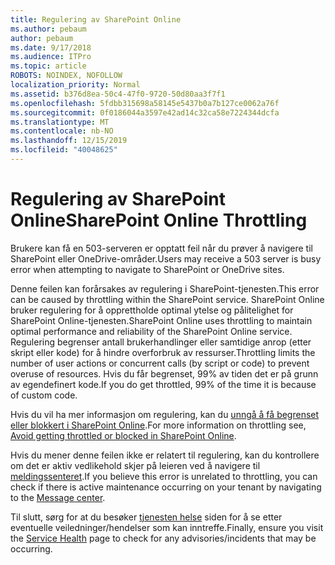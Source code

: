 ```yaml
---
title: Regulering av SharePoint Online
ms.author: pebaum
author: pebaum
ms.date: 9/17/2018
ms.audience: ITPro
ms.topic: article
ROBOTS: NOINDEX, NOFOLLOW
localization_priority: Normal
ms.assetid: b376d8ea-50c4-47f0-9720-50d80aa3f7f1
ms.openlocfilehash: 5fdbb315698a58145e5437b0a7b127ce0062a76f
ms.sourcegitcommit: 0f0186044a3597e42ad14c32ca58e7224344dcfa
ms.translationtype: MT
ms.contentlocale: nb-NO
ms.lasthandoff: 12/15/2019
ms.locfileid: "40048625"
---
```

# <a name="sharepoint-online-throttling"></a><span data-ttu-id="0290c-102">Regulering av SharePoint Online</span><span class="sxs-lookup"><span data-stu-id="0290c-102">SharePoint Online Throttling</span></span>

<span data-ttu-id="0290c-103">Brukere kan få en 503-serveren er opptatt feil når du prøver å navigere til SharePoint eller OneDrive-områder.</span><span class="sxs-lookup"><span data-stu-id="0290c-103">Users may receive a 503 server is busy error when attempting to navigate to SharePoint or OneDrive sites.</span></span> 

<span data-ttu-id="0290c-104">Denne feilen kan forårsakes av regulering i SharePoint-tjenesten.</span><span class="sxs-lookup"><span data-stu-id="0290c-104">This error can be caused by throttling within the SharePoint service.</span></span> <span data-ttu-id="0290c-105">SharePoint Online bruker regulering for å opprettholde optimal ytelse og pålitelighet for SharePoint Online-tjenesten.</span><span class="sxs-lookup"><span data-stu-id="0290c-105">SharePoint Online uses throttling to maintain optimal performance and reliability of the SharePoint Online service.</span></span> <span data-ttu-id="0290c-106">Regulering begrenser antall brukerhandlinger eller samtidige anrop (etter skript eller kode) for å hindre overforbruk av ressurser.</span><span class="sxs-lookup"><span data-stu-id="0290c-106">Throttling limits the number of user actions or concurrent calls (by script or code) to prevent overuse of resources.</span></span> <span data-ttu-id="0290c-107">Hvis du får begrenset, 99% av tiden det er på grunn av egendefinert kode.</span><span class="sxs-lookup"><span data-stu-id="0290c-107">If you do get throttled, 99% of the time it is because of custom code.</span></span>

<span data-ttu-id="0290c-108">Hvis du vil ha mer informasjon om regulering, kan du [unngå å få begrenset eller blokkert i SharePoint Online](https://docs.microsoft.com/sharepoint/dev/general-development/how-to-avoid-getting-throttled-or-blocked-in-sharepoint-online).</span><span class="sxs-lookup"><span data-stu-id="0290c-108">For more information on throttling see, [Avoid getting throttled or blocked in SharePoint Online](https://docs.microsoft.com/sharepoint/dev/general-development/how-to-avoid-getting-throttled-or-blocked-in-sharepoint-online).</span></span>

<span data-ttu-id="0290c-109">Hvis du mener denne feilen ikke er relatert til regulering, kan du kontrollere om det er aktiv vedlikehold skjer på leieren ved å navigere til [meldingssenteret](https://portal.office.com/adminportal/home#/MessageCenter).</span><span class="sxs-lookup"><span data-stu-id="0290c-109">If you believe this error is unrelated to throttling, you can check if there is active maintenance occurring on your tenant by navigating to the [Message center](https://portal.office.com/adminportal/home#/MessageCenter).</span></span>

 <span data-ttu-id="0290c-110">Til slutt, sørg for at du besøker [tjenesten helse](https://portal.office.com/adminportal/home#/servicehealth) siden for å se etter eventuelle veiledninger/hendelser som kan inntreffe.</span><span class="sxs-lookup"><span data-stu-id="0290c-110">Finally, ensure you visit the [Service Health](https://portal.office.com/adminportal/home#/servicehealth) page to check for any advisories/incidents that may be occurring.</span></span>

